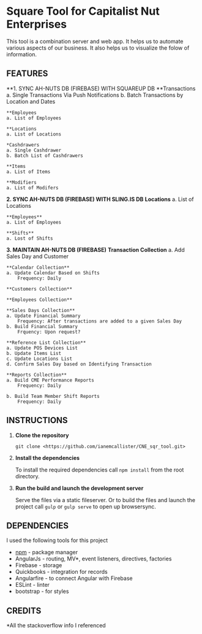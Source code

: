 # Square Tool for Capitalist Nut Enterprises

This tool is a combination server and web app.  It helps us to automate various aspects of our business.  It also helps us to visualize the folow of information.

## FEATURES

**1. SYNC AH-NUTS DB (FIREBASE) WITH SQUAREUP DB
	**Transactions
	a. Single Transactions Via Push Notifications
	b. Batch Transactions by Location and Dates

	**Employees
	a. List of Employees

	**Locations
	a. List of Locations

	*Cashdrawers
	a. Single Cashdrawer
	b. Batch List of Cashdrawers

	**Items
	a. List of Items

	**Modifiers
	a. List of Modifers

**2. SYNC AH-NUTS DB (FIREBASE) WITH SLING.IS DB**
	**Locations**
	a. List of Locations

	**Employees**
	a. List of Employees

	**Shifts**
	a. Lost of Shifts

**3. MAINTAIN AH-NUTS DB (FIREBASE)**
	**Transaction Collection**
	a. Add Sales Day and Customer

	**Calendar Collection**
	a. Update Calendar Based on Shifts
		Frequency: Daily

	**Customers Collection**
	
	**Employees Collection**
	
	**Sales Days Collection**
	a. Update Financial Summary
		Frequency: After transactions are added to a given Sales Day
	b. Build Financial Summary
		Frquency: Upon request?

	**Reference List Collection**
	a. Update POS Devices List
	b. Update Items List
	c. Update Locations List
	d. Confirm Sales Day based on Identifying Transaction

	**Reports Collection**
	a. Build CME Performance Reports
		Frequency: Daily

	b. Build Team Member Shift Reports
		Frequency: Daily

## INSTRUCTIONS
1. **Clone the repository**

	`git clone <https://github.com/ianemcallister/CNE_sqr_tool.git>`

2. **Install the dependencies**
	
	To install the required dependencies call `npm install` from the root directory.

3. **Run the build and launch the development server**

	Serve the files via a static fileserver.  Or to build the files and launch the project call `gulp` or `gulp serve` to open up browsersync.

## DEPENDENCIES
I used the following tools for this project

* [npm](https://www.npmjs.com/package/npm) - package manager
* AngularJs - routing, MV*, event listeners, directives, factories
* Firebase - storage
* Quickbooks - integration for records
* Angularfire - to connect Angular with Firebase
* ESLint - linter
* bootstrap - for styles

## CREDITS
*All the stackoverflow info I referenced
